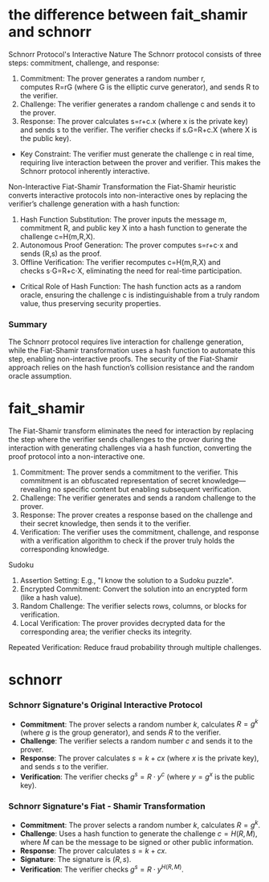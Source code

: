 # the difference between fait_shamir and schnorr
Schnorr Protocol's Interactive Nature
The Schnorr protocol consists of three steps: commitment, challenge, and response:
1. Commitment: The prover generates a random number r, computes R=rG (where G is the elliptic curve generator), and sends R to the verifier.
2. Challenge: The verifier generates a random challenge c and sends it to the prover.
3. Response: The prover calculates s=r+c.x (where x is the private key) and sends s to the verifier. The verifier checks if s.G=R+c.X (where X is the public key).
* Key Constraint: The verifier must generate the challenge c in real time, requiring live interaction between the prover and verifier. This makes the Schnorr protocol inherently interactive.

Non-Interactive Fiat-Shamir Transformation
the Fiat-Shamir heuristic converts interactive protocols into non-interactive ones by replacing the verifier’s challenge generation with a hash function:
1. Hash Function Substitution: The prover inputs the message m, commitment R, and public key X into a hash function to generate the challenge c=H(m,R,X).
2. Autonomous Proof Generation: The prover computes s=r+c⋅x and sends (R,s) as the proof.
3. Offline Verification: The verifier recomputes c=H(m,R,X) and checks s⋅G=R+c⋅X, eliminating the need for real-time participation.
* Critical Role of Hash Function: The hash function acts as a random oracle, ensuring the challenge c is indistinguishable from a truly random value, thus preserving security properties.

### Summary
The Schnorr protocol requires live interaction for challenge generation, while the Fiat-Shamir transformation uses a hash function to automate this step, enabling non-interactive proofs. The security of the Fiat-Shamir approach relies on the hash function’s collision resistance and the random oracle assumption.

# fait_shamir
The Fiat-Shamir transform eliminates the need for interaction by replacing the step where the verifier sends challenges to the prover during the interaction with generating challenges via a hash function, converting the proof protocol into a non-interactive one.

1. Commitment: The prover sends a commitment to the verifier. This commitment is an obfuscated representation of secret knowledge—revealing no specific content but enabling subsequent verification.
2. Challenge: The verifier generates and sends a random challenge to the prover.
3. Response: The prover creates a response based on the challenge and their secret knowledge, then sends it to the verifier.
4. Verification: The verifier uses the commitment, challenge, and response with a verification algorithm to check if the prover truly holds the corresponding knowledge.

Sudoku

1. Assertion Setting: E.g., "I know the solution to a Sudoku puzzle".
2. Encrypted Commitment: Convert the solution into an encrypted form (like a hash value).
3. Random Challenge: The verifier selects rows, columns, or blocks for verification.
4. Local Verification: The prover provides decrypted data for the corresponding area; the verifier checks its integrity.

Repeated Verification: Reduce fraud probability through multiple challenges.

# schnorr

### Schnorr Signature's Original Interactive Protocol  
- **Commitment**: The prover selects a random number $k$, calculates $R = g^k$ (where $g$ is the group generator), and sends $R$ to the verifier.  
- **Challenge**: The verifier selects a random number $c$ and sends it to the prover.  
- **Response**: The prover calculates $s = k + cx$ (where $x$ is the private key), and sends $s$ to the verifier.  
- **Verification**: The verifier checks $g^s = R \cdot y^c$ (where $y = g^x$ is the public key).  

### Schnorr Signature's Fiat - Shamir Transformation  
- **Commitment**: The prover selects a random number $k$, calculates $R = g^k$.  
- **Challenge**: Uses a hash function to generate the challenge $c = H(R, M)$, where $M$ can be the message to be signed or other public information.  
- **Response**: The prover calculates $s = k + cx$.  
- **Signature**: The signature is $(R, s)$.  
- **Verification**: The verifier checks $g^s = R \cdot y^{H(R, M)}$.  